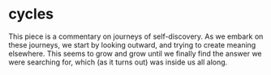 # cycles

This piece is a commentary on journeys of self-discovery. As we embark on these journeys, we start by looking outward, and trying to create meaning elsewhere. This seems to grow and grow until we finally find the answer we were searching for, which (as it turns out) was inside us all along.
